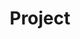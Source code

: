 ---
title: Project
layout: collection
permalink: /project/
collection: project
entries_layout: grid
classes: wide
---